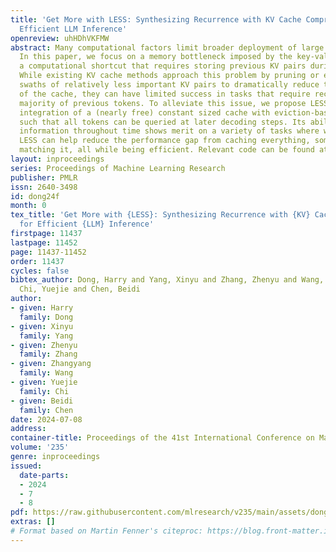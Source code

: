 ```yaml
---
title: 'Get More with LESS: Synthesizing Recurrence with KV Cache Compression for
  Efficient LLM Inference'
openreview: uhHDhVKFMW
abstract: Many computational factors limit broader deployment of large language models.
  In this paper, we focus on a memory bottleneck imposed by the key-value (KV) cache,
  a computational shortcut that requires storing previous KV pairs during decoding.
  While existing KV cache methods approach this problem by pruning or evicting large
  swaths of relatively less important KV pairs to dramatically reduce the memory footprint
  of the cache, they can have limited success in tasks that require recollecting a
  majority of previous tokens. To alleviate this issue, we propose LESS, a simple
  integration of a (nearly free) constant sized cache with eviction-based cache methods,
  such that all tokens can be queried at later decoding steps. Its ability to retain
  information throughout time shows merit on a variety of tasks where we demonstrate
  LESS can help reduce the performance gap from caching everything, sometimes even
  matching it, all while being efficient. Relevant code can be found at https://github.com/hdong920/LESS.
layout: inproceedings
series: Proceedings of Machine Learning Research
publisher: PMLR
issn: 2640-3498
id: dong24f
month: 0
tex_title: 'Get More with {LESS}: Synthesizing Recurrence with {KV} Cache Compression
  for Efficient {LLM} Inference'
firstpage: 11437
lastpage: 11452
page: 11437-11452
order: 11437
cycles: false
bibtex_author: Dong, Harry and Yang, Xinyu and Zhang, Zhenyu and Wang, Zhangyang and
  Chi, Yuejie and Chen, Beidi
author:
- given: Harry
  family: Dong
- given: Xinyu
  family: Yang
- given: Zhenyu
  family: Zhang
- given: Zhangyang
  family: Wang
- given: Yuejie
  family: Chi
- given: Beidi
  family: Chen
date: 2024-07-08
address:
container-title: Proceedings of the 41st International Conference on Machine Learning
volume: '235'
genre: inproceedings
issued:
  date-parts:
  - 2024
  - 7
  - 8
pdf: https://raw.githubusercontent.com/mlresearch/v235/main/assets/dong24f/dong24f.pdf
extras: []
# Format based on Martin Fenner's citeproc: https://blog.front-matter.io/posts/citeproc-yaml-for-bibliographies/
---
```

